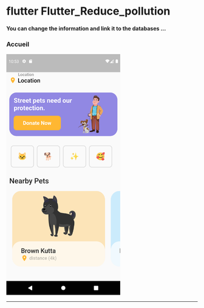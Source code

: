 <h1> flutter Flutter_Reduce_pollution </h1> <h4> You can change the information and link it to the databases ...</h4> <h3>Accueil</h3> <img src="https://github.com/abenkoula71/flutter-app-animal/blob/main/Screenshot_1643021585.png" width="300" /> <hr>




